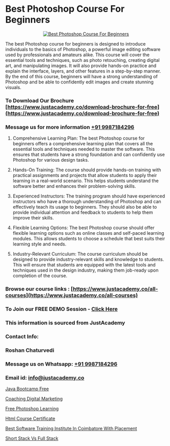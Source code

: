 # Best Photoshop Course For Beginners

<p align="center">
  <a href="https://justacademy.co/course-detail/photoshop-training">
    <img src="https://justacademy.co/storage2/course_image/1676637576_course_image.webp" alt="Best Photoshop Course For Beginners">
  </a>
</p>


The best Photoshop course for beginners is designed to introduce individuals to the basics of Photoshop, a powerful image editing software used by professionals and amateurs alike. This course will cover the essential tools and techniques, such as photo retouching, creating digital art, and manipulating images. It will also provide hands-on practice and explain the interface, layers, and other features in a step-by-step manner. By the end of this course, beginners will have a strong understanding of Photoshop and be able to confidently edit images and create stunning visuals.
### To Download Our Brochure [https://www.justacademy.co/download-brochure-for-free](https://www.justacademy.co/download-brochure-for-free)
### Message us for more information [+91 9987184296](https://api.whatsapp.com/send?phone=919987184296)
1) Comprehensive Learning Plan: The best Photoshop course for beginners offers a comprehensive learning plan that covers all the essential tools and techniques needed to master the software. This ensures that students have a strong foundation and can confidently use Photoshop for various design tasks.

2) Hands-On Training: The course should provide hands-on training with practical assignments and projects that allow students to apply their learning in a real-world scenario. This helps students understand the software better and enhances their problem-solving skills.

3) Experienced Instructors: The training program should have experienced instructors who have a thorough understanding of Photoshop and can effectively teach its usage to beginners. They should also be able to provide individual attention and feedback to students to help them improve their skills.

4) Flexible Learning Options: The best Photoshop course should offer flexible learning options such as online classes and self-paced learning modules. This allows students to choose a schedule that best suits their learning style and needs.

5) Industry-Relevant Curriculum: The course curriculum should be designed to provide industry-relevant skills and knowledge to students. This will ensure that students are equipped with the latest tools and techniques used in the design industry, making them job-ready upon completion of the course.

### Browse our course links : [https://www.justacademy.co/all-courses](https://www.justacademy.co/all-courses) 
### To Join our FREE DEMO Session - [Click Here](https://www.justacademy.co/register-for-course-demo)


### This information is sourced from JustAcademy
### Contact Info:
### Roshan Chaturvedi
### Message us on Whatsapp: [+91 9987184296](https://api.whatsapp.com/send?phone=919987184296)
### Email id: [info@justacademy.co](mailto:info@justacademy.co)
                
[Java Bootcamp Free](https://www.linkedin.com/pulse/java-bootcamp-free-justacademy-beangaluru-gbidc/)

[Coaching Digital Marketing](https://www.linkedin.com/pulse/coaching-digital-marketing-justacademy-san-jose-ie25f?trackingId=%2BjM5PYZKXtBmBcWFUw7XCw%3D%3D&lipi=urn%3Ali%3Apage%3Ad_flagship3_company_admin%3BmFqei9z9R2q6luNOEZ8Z4A%3D%3D)

[Free Photoshop Learning](https://medium.com/@prempja40/free-photoshop-learning-e80ae36d3940)

[Html Course Certificate](https://medium.com/@namusn/html-course-certificate-d6d15dece15d)

[Best Software Training Institute In Coimbatore With Placement](https://justacademyin.github.io/justacademy/best-software-training-institute-in-coimbatore-with-placement)

[Short Stack Vs Full Stack](https://justacademyin.github.io/justacademy/short-stack-vs-full-stack)

